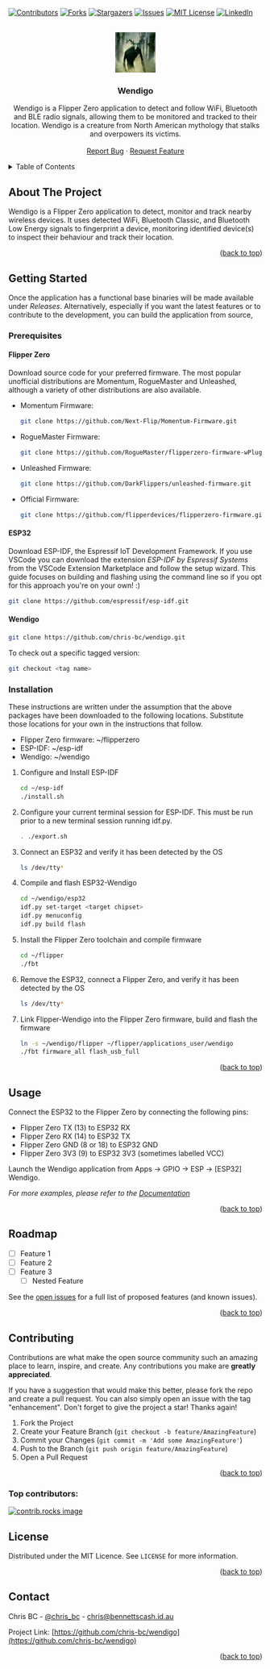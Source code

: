 <a id="readme-top"></a>

<!-- PROJECT SHIELDS -->
[![Contributors][contributors-shield]][contributors-url]
[![Forks][forks-shield]][forks-url]
[![Stargazers][stars-shield]][stars-url]
[![Issues][issues-shield]][issues-url]
[![MIT License][license-shield]][license-url]
[![LinkedIn][linkedin-shield]][linkedin-url]

<!-- PROJECT LOGO -->
<br />
<div align="center">
  <a href="https://github.com/chris-bc/wendigo">
    <img src="The_Wendigo.jpg" alt="Logo" width="80" height="80">
  </a>

<h3 align="center">Wendigo</h3>

  <p align="center">
    Wendigo is a Flipper Zero application to detect and follow WiFi, Bluetooth and BLE radio signals, allowing them to be monitored and tracked to their location. Wendigo is a creature from North American mythology that stalks and overpowers its victims.
    <br />
    <br />
    <a href="https://github.com/chris-bc/wendigo/issues/new?labels=bug&template=bug-report---.md">Report Bug</a>
    &middot;
    <a href="https://github.com/chris-bc/wendigo/issues/new?labels=enhancement&template=feature-request---.md">Request Feature</a>
  </p>
</div>

<!-- TABLE OF CONTENTS -->
<details>
  <summary>Table of Contents</summary>
  <ol>
    <li>
      <a href="#about-the-project">About The Project</a>
    </li>
    <li>
      <a href="#getting-started">Getting Started</a>
      <ul>
        <li><a href="#prerequisites">Prerequisites</a></li>
        <ul>
          <li><a href="#flipper-prerequisites">Flipper Zero</a></li>
          <li><a href="#esp32-prerequisites">ESP32</a></li>
          <li><a href="#wendigo-prerequisites">Wendigo</a></li>
        </ul>
        <li><a href="#installation">Installation</a></li>
      </ul>
    </li>
    <li><a href="#usage">Usage</a></li>
    <li><a href="#roadmap">Roadmap</a></li>
    <li><a href="#contributing">Contributing</a></li>
    <li><a href="#license">License</a></li>
    <li><a href="#contact">Contact</a></li>                                                                 
  </ol>
</details>



<a id="about-the-project"></a>
## About The Project

Wendigo is a Flipper Zero application to detect, monitor and track nearby wireless devices. It uses detected WiFi, Bluetooth Classic, and Bluetooth Low Energy signals to fingerprint a device, monitoring identified device(s) to inspect their behaviour and track their location.

<p align="right">(<a href="#readme-top">back to top</a>)</p>


<a id="getting-started"></a>
## Getting Started

Once the application has a functional base binaries will be made available under *Releases*. Alternatively, especially if you want the latest features or to contribute to the development, you can build the application from source, 

<a id="prerequisites"></a>
### Prerequisites

<a id="flipper-prerequisites"></a>
#### Flipper Zero
Download source code for your preferred firmware. The most popular unofficial distributions are Momentum, RogueMaster and Unleashed, although a variety of other distributions are also available.

* Momentum Firmware:
  ```sh
  git clone https://github.com/Next-Flip/Momentum-Firmware.git
  ```
* RogueMaster Firmware:
  ```sh
  git clone https://github.com/RogueMaster/flipperzero-firmware-wPlugins.git
  ```
* Unleashed Firmware:
  ```sh
  git clone https://github.com/DarkFlippers/unleashed-firmware.git
  ```
* Official Firmware:
  ```sh
  git clone https://github.com/flipperdevices/flipperzero-firmware.git
  ```

<a id="esp32-prerequisites"></a>
#### ESP32
Download ESP-IDF, the Espressif IoT Development Framework. If you use VSCode you can download the extension *ESP-IDF by Espressif Systems* from the VSCode Extension Marketplace and follow the setup wizard. This guide focuses on building and flashing using the command line so if you opt for this approach you're on your own! :)

  ```sh
  git clone https://github.com/espressif/esp-idf.git
  ```

<a id="wendigo-prerequisites"></a>
#### Wendigo
  ```sh
  git clone https://github.com/chris-bc/wendigo.git
  ```
  To check out a specific tagged version:
  ```sh
  git checkout <tag name>
  ```

<a id="installation"></a>
### Installation

These instructions are written under the assumption that the above packages have been downloaded to the following locations. Substitute those locations for your own in the instructions that follow.
* Flipper Zero firmware: ~/flipperzero
* ESP-IDF: ~/esp-idf
* Wendigo: ~/wendigo

1. Configure and Install ESP-IDF
   ```sh
   cd ~/esp-idf
   ./install.sh
   ```
2. Configure your current terminal session for ESP-IDF. This must be run prior to a new terminal session running idf.py.
   ```sh
   . ./export.sh
   ```
3. Connect an ESP32 and verify it has been detected by the OS
   ```sh
   ls /dev/tty*
   ```
4. Compile and flash ESP32-Wendigo
   ```sh
   cd ~/wendigo/esp32
   idf.py set-target <target chipset>
   idf.py menuconfig
   idf.py build flash
   ```
5. Install the Flipper Zero toolchain and compile firmware
   ```sh
   cd ~/flipper
   ./fbt
   ```
6. Remove the ESP32, connect a Flipper Zero, and verify it has been detected by the OS
   ```sh
   ls /dev/tty*
   ```
7. Link Flipper-Wendigo into the Flipper Zero firmware, build and flash the firmware
   ```sh
   ln -s ~/wendigo/flipper ~/flipper/applications_user/wendigo
   ./fbt firmware_all flash_usb_full
   ```

<p align="right">(<a href="#readme-top">back to top</a>)</p>



<a id="usage"></a>
## Usage

Connect the ESP32 to the Flipper Zero by connecting the following pins:
* Flipper Zero TX (13) to ESP32 RX
* Flipper Zero RX (14) to ESP32 TX
* Flipper Zero GND (8 or 18) to ESP32 GND
* Flipper Zero 3V3 (9) to ESP32 3V3 (sometimes labelled VCC)

Launch the Wendigo application from Apps -> GPIO -> ESP -> [ESP32] Wendigo.

_For more examples, please refer to the [Documentation](https://example.com)_

<p align="right">(<a href="#readme-top">back to top</a>)</p>



<a id="roadmap"></a>
## Roadmap

- [ ] Feature 1
- [ ] Feature 2
- [ ] Feature 3
    - [ ] Nested Feature

See the [open issues](https://github.com/chris-bc/wendigo/issues) for a full list of proposed features (and known issues).

<p align="right">(<a href="#readme-top">back to top</a>)</p>



<a id="contributing"></a>
## Contributing

Contributions are what make the open source community such an amazing place to learn, inspire, and create. Any contributions you make are **greatly appreciated**.

If you have a suggestion that would make this better, please fork the repo and create a pull request. You can also simply open an issue with the tag "enhancement".
Don't forget to give the project a star! Thanks again!

1. Fork the Project
2. Create your Feature Branch (`git checkout -b feature/AmazingFeature`)
3. Commit your Changes (`git commit -m 'Add some AmazingFeature'`)
4. Push to the Branch (`git push origin feature/AmazingFeature`)
5. Open a Pull Request

<p align="right">(<a href="#readme-top">back to top</a>)</p>

### Top contributors:

<a href="https://github.com/chris-bc/wendigo/graphs/contributors">
  <img src="https://contrib.rocks/image?repo=chris-bc/wendigo" alt="contrib.rocks image" />
</a>



<a id="license"></a>
## License

Distributed under the MIT Licence. See `LICENSE` for more information.

<p align="right">(<a href="#readme-top">back to top</a>)</p>



<a id="contact"></a>
## Contact

Chris BC - [@chris_bc](https://twitter.com/chris_bc) - chris@bennettscash.id.au

Project Link: [https://github.com/chris-bc/wendigo](https://github.com/chris-bc/wendigo)

<p align="right">(<a href="#readme-top">back to top</a>)</p>


<!-- MARKDOWN LINKS & IMAGES -->
<!-- https://www.markdownguide.org/basic-syntax/#reference-style-links -->
[contributors-shield]: https://img.shields.io/github/contributors/chris-bc/wendigo.svg?style=for-the-badge
[contributors-url]: https://github.com/chris-bc/wendigo/graphs/contributors
[forks-shield]: https://img.shields.io/github/forks/chris-bc/wendigo.svg?style=for-the-badge
[forks-url]: https://github.com/chris-bc/wendigo/network/members
[stars-shield]: https://img.shields.io/github/stars/chris-bc/wendigo.svg?style=for-the-badge
[stars-url]: https://github.com/chris-bc/wendigo/stargazers
[issues-shield]: https://img.shields.io/github/issues/chris-bc/wendigo.svg?style=for-the-badge
[issues-url]: https://github.com/chris-bc/wendigo/issues
[license-shield]: https://img.shields.io/badge/License-MIT-yellow.svg?style=for-the-badge
[license-url]: https://opensource.org/licenses/MIT
[linkedin-shield]: https://img.shields.io/badge/-LinkedIn-black.svg?style=for-the-badge&logo=linkedin&colorB=555
[linkedin-url]: https://linkedin.com/in/chrisbennettscash
[product-screenshot]: images/screenshot.png
[Next.js]: https://img.shields.io/badge/next.js-000000?style=for-the-badge&logo=nextdotjs&logoColor=white
[Next-url]: https://nextjs.org/
[React.js]: https://img.shields.io/badge/React-20232A?style=for-the-badge&logo=react&logoColor=61DAFB
[React-url]: https://reactjs.org/
[Vue.js]: https://img.shields.io/badge/Vue.js-35495E?style=for-the-badge&logo=vuedotjs&logoColor=4FC08D
[Vue-url]: https://vuejs.org/
[Angular.io]: https://img.shields.io/badge/Angular-DD0031?style=for-the-badge&logo=angular&logoColor=white
[Angular-url]: https://angular.io/
[Svelte.dev]: https://img.shields.io/badge/Svelte-4A4A55?style=for-the-badge&logo=svelte&logoColor=FF3E00
[Svelte-url]: https://svelte.dev/
[Laravel.com]: https://img.shields.io/badge/Laravel-FF2D20?style=for-the-badge&logo=laravel&logoColor=white
[Laravel-url]: https://laravel.com
[Bootstrap.com]: https://img.shields.io/badge/Bootstrap-563D7C?style=for-the-badge&logo=bootstrap&logoColor=white
[Bootstrap-url]: https://getbootstrap.com
[JQuery.com]: https://img.shields.io/badge/jQuery-0769AD?style=for-the-badge&logo=jquery&logoColor=white
[JQuery-url]: https://jquery.com 
